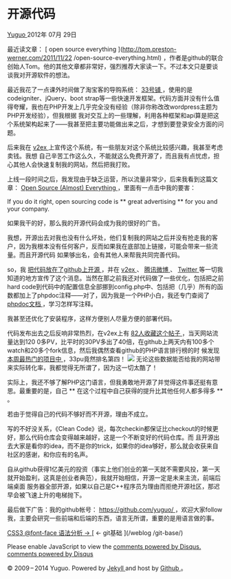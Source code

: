 #  开源代码

[ Yuguo ](http://yuguo.us) 2012年 07月 29日

最近读文章： [ open source everything ](http://tom.preston-werner.com/2011/11/22
/open-source-everything.html)
，作者是github的联合创始人Tom。他的其他文章都非常好，强烈推荐大家读一下。不过本文只是要谈谈我对开源软件的想法。

最近我花了一点课外时间做了淘宝客的导购系统： [ 33号铺 ](http://33pu.net/) ，使用的是codeigniter、jQuery、boot
strap等一些快速开发框架。代码方面并没有什么值得夸耀，我也在PHP开发上几乎完全没有经验（除非你称改改wordpress主题为PHP开发经验），但我根据
我对交互上的一些理解，利用各种框架和api算是把这个系统架构起来了——我甚至把主要功能做出来之后，才想到要登录安全方面的问题。

后来我在 [ v2ex ](http://www.v2ex.com/?r=Yuguo) 上宣传这个系统，有一些朋友对这个系统比较感兴趣，我甚至考虑卖钱。我想
自己辛苦工作这么久，不能就这么免费开源了，而且我有点忧虑，担心其他人会快速复制我的网站，然后把我打败。

上线一段时间之后，我发现由于缺乏运营，所以流量非常少，后来我看到这篇文章： [ Open Source (Almost) Everything
](http://tom.preston-werner.com/2011/11/22/open-source-everything.html)
，里面有一点击中我的要害：

If you do it right, open sourcing code is ** great advertising ** for you and
your company.

如果我干的好，那么我的开源代码会成为我的很好的广告。

我想，开源出去对我也没有什么坏处，他们复制我的网站之后并没有抢走我的客户，因为我根本没有任何客户，反而如果我在底部加上链接，可能会带来一些流量。而且开源代码
如果够出名，会有其他人来帮我共同完善代码。

so，我 [ 把代码放在了github上开源 ](https://github.com/yuguo/33pu) ，并在 [ v2ex
](http://www.v2ex.com/?r=Yuguo) 、 [ 腾讯微博 ](http://t.qq.com/chandleryu) 、 [
Twitter ](https://twitter.com/yuguo)
等一切我知道的地方宣传了这个消息。当然在那之前我还对代码做了一些优化，包括把之前hard
code到代码中的配置信息全部挪到config.php中、包括把（几乎）所有的函数都加上了phpdoc注释——对了，因为我是一个PHP小白，我还专门查阅了
[ phpdoc文档 ](http://manual.phpdoc.org/HTMLframesConverter/default/) ，学习怎样写注释。

我甚至还优化了安装程序，这样方便别人尽量方便的部署代码。

代码发布出去之后反响非常热烈，在v2ex上有 [ 82人收藏这个帖子 ](http://www.v2ex.com/t/43322) ，当天网站流量达到120
0多PV，比平时的30PV多出了40倍，在github上两天内有100多个watch和20多个fork信息，然后我偶然查看github的PHP语言排行榜的时
候发现 [ 本周最热门的项目中 ](https://github.com/languages/PHP) ，33pu竟然排名第四！
![](http://yuguo.us/files/2012/07/2000.png)
无论这些数据能否给我的网站带来实际转化率，我都觉得无所谓了，因为这一切太酷了！

实际上，我还不够了解PHP这门语言，但我勇敢地开源了并觉得这件事还挺有意思。最重要的是，自己 ** 在这个过程中自己获得的提升比其他任何人都多得多 ** 。

若由于觉得自己的代码不够好而不开源，理由不成立。

写的不好没关系，《Clean Code》说，每次checkin都保证比checkout的时候更好，那么代码仓库会变得越来越好，这是一个不断变好的代码仓库。而
且开源出去大家是看你的idea，而不是你的trick，如果你的idea够好，那么就会收获来自社区的感谢，和你应有的名声。

自从github获得1亿美元的投资（事实上他们创业的第一天就不需要风投，第一天就开始盈利，这真是创业者典范），我就开始相信，开源一定是未来主流，前端后端桌面
服务器全部开源，如果以自己是C++程序员为理由而拒绝开源社区，那迟早会被飞速上升的电梯抛下。

最后做下广告：我的github帐号： [ https://github.com/yuguo/ ](https://github.com/yuguo/)
，欢迎大家follow我，主要会研究一些前端和后端的东西，语言无所谓，重要的是用语言做的事。

[ CSS3 @font-face 语法分析 → ](/weblog/css3-font-face-format/) [ ← git基础 ](/weblog
/git-base/)

Please enable JavaScript to view the [ comments powered by Disqus.
](http://disqus.com/?ref_noscript) [ comments powered by  Disqus
](http://disqus.com)

© 2009 – 2014 Yuguo. Powered by [ Jekyll ](https://github.com/mojombo/jekyll)
and host by [ Github ](https://github.com/yuguo) 。

